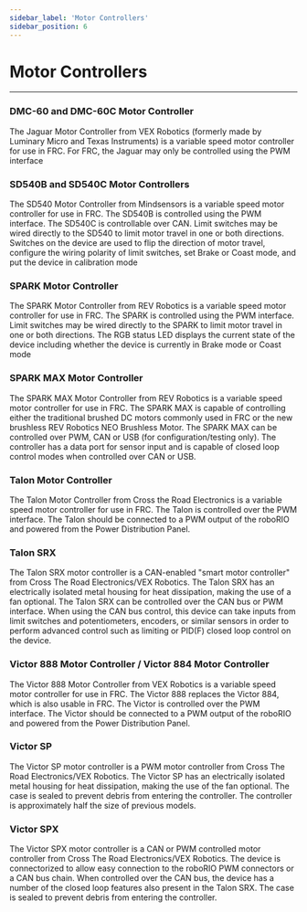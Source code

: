 ```yaml
---
sidebar_label: 'Motor Controllers'
sidebar_position: 6
---
```


# Motor Controllers
---

### DMC-60 and DMC-60C Motor Controller
The Jaguar Motor Controller from VEX Robotics (formerly made by Luminary Micro and Texas Instruments) is a variable speed motor controller for use in FRC. For FRC, the Jaguar may only be controlled using the PWM interface

### SD540B and SD540C Motor Controllers
The SD540 Motor Controller from Mindsensors is a variable speed motor controller for use in FRC. The SD540B is controlled using the PWM interface. The SD540C is controllable over CAN. Limit switches may be wired directly to the SD540 to limit motor travel in one or both directions. Switches on the device are used to flip the direction of motor travel, configure the wiring polarity of limit switches, set Brake or Coast mode, and put the device in calibration mode

### SPARK Motor Controller
The SPARK Motor Controller from REV Robotics is a variable speed motor controller for use in FRC. The SPARK is controlled using the PWM interface. Limit switches may be wired directly to the SPARK to limit motor travel in one or both directions. The RGB status LED displays the current state of the device including whether the device is currently in Brake mode or Coast mode

### SPARK MAX Motor Controller
The SPARK MAX Motor Controller from REV Robotics is a variable speed motor controller for use in FRC. The SPARK MAX is capable of controlling either the traditional brushed DC motors commonly used in FRC or the new brushless REV Robotics NEO Brushless Motor. The SPARK MAX can be controlled over PWM, CAN or USB (for configuration/testing only). The controller has a data port for sensor input and is capable of closed loop control modes when controlled over CAN or USB.

### Talon Motor Controller
The Talon Motor Controller from Cross the Road Electronics is a variable speed motor controller for use in FRC. The Talon is controlled over the PWM interface. The Talon should be connected to a PWM output of the roboRIO and powered from the Power Distribution Panel.

### Talon SRX
The Talon SRX motor controller is a CAN-enabled "smart motor controller" from Cross The Road Electronics/VEX Robotics. The Talon SRX has an electrically isolated metal housing for heat dissipation, making the use of a fan optional. The Talon SRX can be controlled over the CAN bus or PWM interface. When using the CAN bus control, this device can take inputs from limit switches and potentiometers, encoders, or similar sensors in order to perform advanced control such as limiting or PID(F) closed loop control on the device.

### Victor 888 Motor Controller / Victor 884 Motor Controller
The Victor 888 Motor Controller from VEX Robotics is a variable speed motor controller for use in FRC. The Victor 888 replaces the Victor 884, which is also usable in FRC. The Victor is controlled over the PWM interface. The Victor should be connected to a PWM output of the roboRIO and powered from the Power Distribution Panel.

### Victor SP
The Victor SP motor controller is a PWM motor controller from Cross The Road Electronics/VEX Robotics. The Victor SP has an electrically isolated metal housing for heat dissipation, making the use of the fan optional. The case is sealed to prevent debris from entering the controller. The controller is approximately half the size of previous models.

### Victor SPX
The Victor SPX motor controller is a CAN or PWM controlled motor controller from Cross The Road Electronics/VEX Robotics. The device is connectorized to allow easy connection to the roboRIO PWM connectors or a CAN bus chain. When controlled over the CAN bus, the device has a number of the closed loop features also present in the Talon SRX. The case is sealed to prevent debris from entering the controller.



